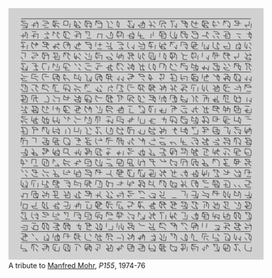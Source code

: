 ![alt text](cover.png)
A tribute to [Manfred Mohr](https://gazelliarthouse.com/artists/219-manfred-mohr/works/8101-manfred-mohr-p155-1974-76/), _P155_, 1974-76
